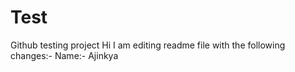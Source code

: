 # Test
Github testing project
Hi I am editing readme file with the following changes:-
Name:- Ajinkya
